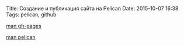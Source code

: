 Title: Создание и публикация сайта на Pelican
Date: 2015-10-07 16:38
Tags: pelican, github

[man gh-pages](https://help.github.com/articles/creating-project-pages-manually/)

[man pelican](http://docs.getpelican.com/en/3.6.3/tips.html?highlight=github%20pages#publishing-to-github)
